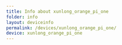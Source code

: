```yaml
---
title: Info about xunlong_orange_pi_one
folder: info
layout: deviceinfo
permalink: /devices/xunlong_orange_pi_one/
device: xunlong_orange_pi_one
---
```

